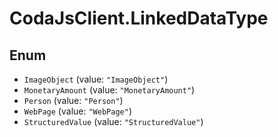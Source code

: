 # CodaJsClient.LinkedDataType

## Enum

* `ImageObject` (value: `"ImageObject"`)
* `MonetaryAmount` (value: `"MonetaryAmount"`)
* `Person` (value: `"Person"`)
* `WebPage` (value: `"WebPage"`)
* `StructuredValue` (value: `"StructuredValue"`)
